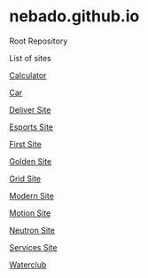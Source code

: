 # nebado.github.io
Root Repository

List of sites

<a href="https://nebado.github.io/calculator/">Calculator</a>

<a href="https://nebado.github.io/car/">Car</a>

<a href="https://nebado.github.io/deliver/">Deliver Site</a>

<a href="https://nebado.github.io/esports/">Esports Site</a>

<a href="https://nebado.github.io/first/">First Site</a>

<a href="https://nebado.github.io/golden/">Golden Site</a>

<a href="https://nebado.github.io/grid/">Grid Site</a>

<a href="https://nebado.github.io/modern/">Modern Site</a>

<a href="https://nebado.github.io/motion/">Motion Site</a>

<a href="https://nebado.github.io/neutron/">Neutron Site</a>

<a href="https://nebado.github.io/services/">Services Site</a>

<a href="https://nebado.github.io/waterclub/">Waterclub</a>

